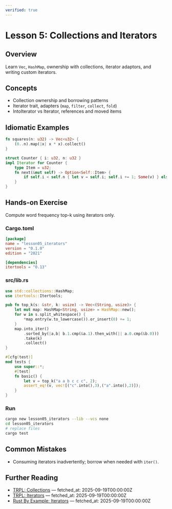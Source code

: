 ```yaml
---
verified: true
---
```


# Lesson 5: Collections and Iterators

## Overview

Learn `Vec`, `HashMap`, ownership with collections, iterator adaptors, and writing custom iterators.

## Concepts

- Collection ownership and borrowing patterns
- Iterator trait, adapters (`map`, `filter`, `collect`, `fold`)
- IntoIterator vs Iterator, references and moved items

## Idiomatic Examples

```rust
fn squares(n: u32) -> Vec<u32> {
    (0..n).map(|x| x * x).collect()
}

struct Counter { i: u32, n: u32 }
impl Iterator for Counter {
    type Item = u32;
    fn next(&mut self) -> Option<Self::Item> {
        if self.i < self.n { let v = self.i; self.i += 1; Some(v) } else { None }
    }
}
```

## Hands-on Exercise

Compute word frequency top-k using iterators only.

### Cargo.toml

```toml
[package]
name = "lesson05_iterators"
version = "0.1.0"
edition = "2021"

[dependencies]
itertools = "0.13"
```

### src/lib.rs

```rust
use std::collections::HashMap;
use itertools::Itertools;

pub fn top_k(s: &str, k: usize) -> Vec<(String, usize)> {
    let mut map: HashMap<String, usize> = HashMap::new();
    for w in s.split_whitespace() {
        *map.entry(w.to_lowercase()).or_insert(0) += 1;
    }
    map.into_iter()
        .sorted_by(|a,b| b.1.cmp(&a.1).then_with(|| a.0.cmp(&b.0)))
        .take(k)
        .collect()
}

#[cfg(test)]
mod tests {
    use super::*;
    #[test]
    fn basic() {
        let v = top_k("a a b c c c", 2);
        assert_eq!(v, vec![("c".into(),3),("a".into(),2)]);
    }
}
```

### Run

```bash
cargo new lesson05_iterators --lib --vcs none
cd lesson05_iterators
# replace files
cargo test
```

## Common Mistakes

- Consuming iterators inadvertently; borrow when needed with `iter()`.

## Further Reading

- [TRPL: Collections](https://doc.rust-lang.org/book/ch08-00-common-collections.html) — fetched_at: 2025-09-19T00:00:00Z
- [TRPL: Iterators](https://doc.rust-lang.org/book/ch13-02-iterators.html) — fetched_at: 2025-09-19T00:00:00Z
- [Rust By Example: Iterators](https://doc.rust-lang.org/rust-by-example/trait/iter.html) — fetched_at: 2025-09-19T00:00:00Z